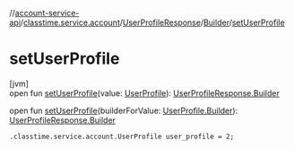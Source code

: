 //[account-service-api](../../../../index.md)/[classtime.service.account](../../index.md)/[UserProfileResponse](../index.md)/[Builder](index.md)/[setUserProfile](set-user-profile.md)

# setUserProfile

[jvm]\
open fun [setUserProfile](set-user-profile.md)(value: [UserProfile](../../-user-profile/index.md)): [UserProfileResponse.Builder](index.md)

open fun [setUserProfile](set-user-profile.md)(builderForValue: [UserProfile.Builder](../../-user-profile/-builder/index.md)): [UserProfileResponse.Builder](index.md)

`.classtime.service.account.UserProfile user_profile = 2;`
